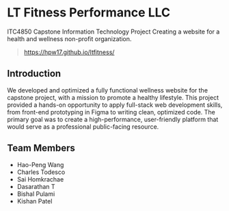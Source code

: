 # **LT Fitness Performance LLC**
ITC4850 Capstone Information Technology Project
Creating a website for a health and wellness non-profit organization.
> https://hpw17.github.io/ltfitness/

## **Introduction**
We developed and optimized a fully functional wellness website for the capstone project, with a mission to promote a healthy lifestyle. This project provided a hands-on opportunity to apply full-stack web development skills, from front-end prototyping in Figma to writing clean, optimized code. The primary goal was to create a high-performance, user-friendly platform that would serve as a professional public-facing resource.

## **Team Members**
- Hao-Peng Wang
- Charles Todesco
- Sai Homkrachae
- Dasarathan T
- Bishal Pulami
- Kishan Patel
